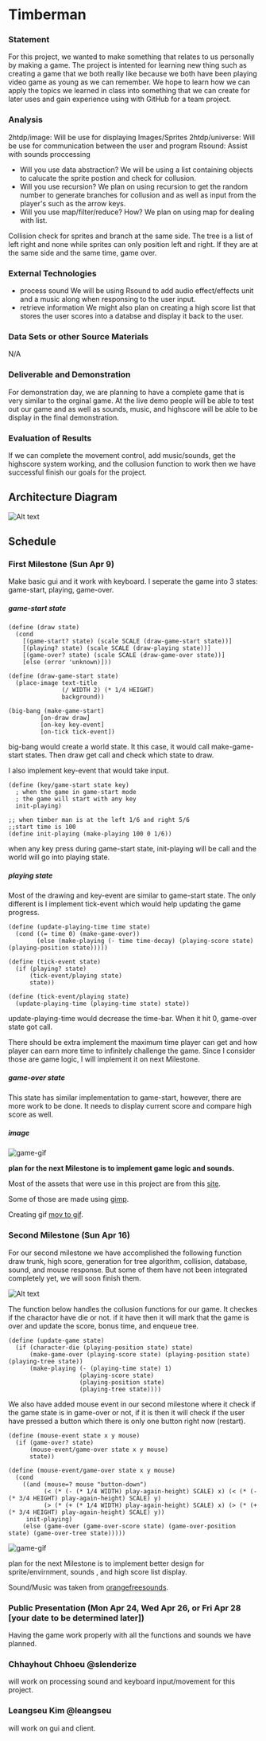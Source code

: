 # Timberman

### Statement

For this project, we wanted to make something that relates to us personally by making a game.  The project is intented for learning new thing such as creating a game that we both really like because we both have been playing video game as young as we can remember. We hope to learn how we can apply the topics we learned in class into something that we can create for later uses and gain experience using with GitHub for a team project.

### Analysis

2htdp/image: Will be use for displaying Images/Sprites
2htdp/universe: Will be use for communication between the user and program
Rsound: Assist with sounds proccessing

- Will you use data abstraction?
We will be using a list containing objects to calucate the sprite postion and check for collusion.
- Will you use recursion?
We plan on using recursion to get the random number to generate branches for collusion and as well as input from the player's such as the arrow keys.
- Will you use map/filter/reduce? How?
We plan on using map for dealing with list.

Collision check for sprites and branch at the same side. The tree is a list of left right and none while sprites can only position left and right. If they are at the same side and the same time, game over.

### External Technologies

- process sound
We will be using Rsound to add audio effect/effects unit and a music along when responsing to the user input.
- retrieve information
We might also plan on creating a high score list that stores the user scores into a databse and display it back to the user.

### Data Sets or other Source Materials

N/A

### Deliverable and Demonstration

For demonstration day, we are planning to have a complete game that is very similar to the orginal game. At the live demo people will be able to test out our game and as well as sounds, music, and highscore will be able to be display in the final demonstration.

### Evaluation of Results

If we can complete the movement control, add music/sounds, get the highscore system working, and the collusion function to work then we have successful finish our goals for the project.

## Architecture Diagram

![Alt text](Diagram.png)

## Schedule

### First Milestone (Sun Apr 9)

Make basic gui and it work with keyboard.
I seperate the game into 3 states: game-start, playing, game-over.

##### game-start state

```racket
(define (draw state)
  (cond
    [(game-start? state) (scale SCALE (draw-game-start state))]
    [(playing? state) (scale SCALE (draw-playing state))]
    [(game-over? state) (scale SCALE (draw-game-over state))]
    [else (error 'unknown)]))

(define (draw-game-start state)
  (place-image text-title
               (/ WIDTH 2) (* 1/4 HEIGHT)
               background))

(big-bang (make-game-start)
         [on-draw draw]
         [on-key key-event]
         [on-tick tick-event])
```

big-bang would create a world state. It this case, it would call make-game-start states. Then draw get call and check which state to draw.

I also implement key-event that would take input.

```racket
(define (key/game-start state key)
  ; when the game in game-start mode
  ; the game will start with any key
  init-playing)

;; when timber man is at the left 1/6 and right 5/6
;;start time is 100
(define init-playing (make-playing 100 0 1/6))
```

when any key press during game-start state, init-playing will be call and the world will go into playing state.

##### playing state

Most of the drawing and key-event are similar to game-start state. The only different is I implement tick-event which would help updating the game progress.

```racket
(define (update-playing-time time state)
  (cond ((= time 0) (make-game-over))
        (else (make-playing (- time time-decay) (playing-score state) (playing-position state)))))

(define (tick-event state)
  (if (playing? state)
      (tick-event/playing state)
      state))

(define (tick-event/playing state)
  (update-playing-time (playing-time state) state))
```

update-playing-time would decrease the time-bar. When it hit 0, game-over state got call.

There should be extra implement the maximum time player can get and how player can earn more time to infinitely challenge the game. Since I consider those are game logic, I will implement it on next Milestone.

##### game-over state

This state has similar implementation to game-start, however, there are more work to be done. It needs to display current score and compare high score as well.

##### image

![game-gif](timberman.gif)

**plan for the next Milestone is to implement game logic and sounds.**

Most of the assets that were use in this project are from this [site](http://www.emanueleferonato.com/2015/02/16/create-an-html5-game-like-timberman-in-a-matter-of-minutes-with-mightyeditor/).

Some of those are made using [gimp](https://www.gimp.org/).

Creating gif [mov to gif](https://cloudconvert.com/mov-to-gif).

### Second Milestone (Sun Apr 16)
For our second milestone we have accomplished the following function draw trunk, high score, generation for tree algorithm, collision, database, sound, and mouse response. But some of them have not been integrated completely yet, we will soon finish them.

![Alt text](truck-restart.png)

The function below handles the collusion functions for our game. It checkes if the charactor have die or not. if it have then it will mark that the game is over and update the score, bonus time, and enqueue tree. 

```racket
(define (update-game state)
  (if (character-die (playing-position state) state)
      (make-game-over (playing-score state) (playing-position state) (playing-tree state))
      (make-playing (- (playing-time state) 1)
                    (playing-score state)
                    (playing-position state)
                    (playing-tree state))))
```

We also have added mouse event in our second milestone where it check if the game state is in game-over or not, if it is then it will check if the user have pressed a button which there is only one button right now (restart). 
```racket
(define (mouse-event state x y mouse)
  (if (game-over? state)
      (mouse-event/game-over state x y mouse)
      state))

(define (mouse-event/game-over state x y mouse)
  (cond
    ((and (mouse=? mouse "button-down")
          (< (* (- (* 1/4 WIDTH) play-again-height) SCALE) x) (< (* (- (* 3/4 HEIGHT) play-again-height) SCALE) y)
          (> (* (+ (* 1/4 WIDTH) play-again-height) SCALE) x) (> (* (+ (* 3/4 HEIGHT) play-again-height) SCALE) y))
     init-playing)
    (else (game-over (game-over-score state) (game-over-position state) (game-over-tree state)))))
```
![game-gif](timberman2.gif)

plan for the next Milestone is to implement better design for sprite/envirnment, sounds , and high score list display.

Sound/Music was taken from [orangefreesounds](http://www.orangefreesounds.com/).

### Public Presentation (Mon Apr 24, Wed Apr 26, or Fri Apr 28 [your date to be determined later])

Having the game work properly with all the functions and sounds we have planned.

### Chhayhout Chhoeu @slenderize
will work on processing sound and keyboard input/movement for this project.

### Leangseu Kim @leangseu
will work on gui and client.
